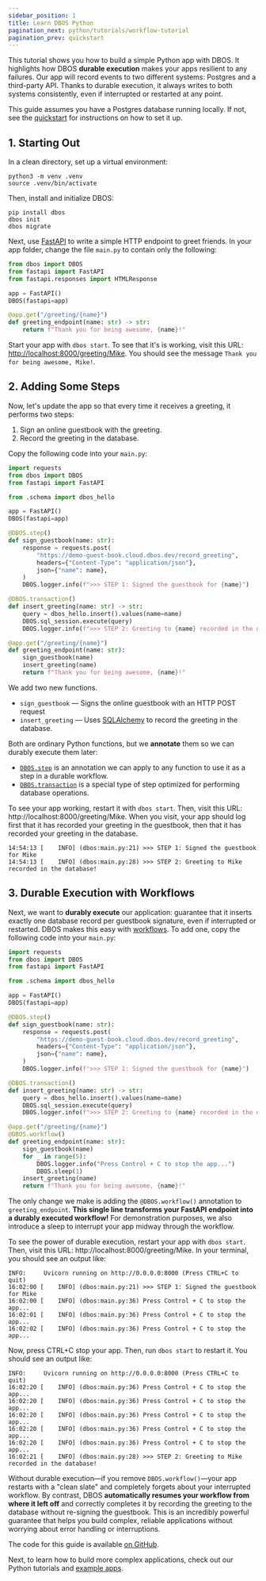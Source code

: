 ```yaml
---
sidebar_position: 1
title: Learn DBOS Python
pagination_next: python/tutorials/workflow-tutorial
pagination_prev: quickstart
---
```


This tutorial shows you how to build a simple Python app with DBOS.
It highlights how DBOS **durable execution** makes your apps resilient to any failures.
Our app will record events to two different systems: Postgres and a third-party API.
Thanks to durable execution, it always writes to both systems consistently, even if interrupted or restarted at any point.

This guide assumes you have a Postgres database running locally.
If not, see the [quickstart](../quickstart.md) for instructions on how to set it up.

## 1. Starting Out

In a clean directory, set up a virtual environment:

```shell
python3 -m venv .venv
source .venv/bin/activate
```

Then, install and initialize DBOS:
```shell
pip install dbos
dbos init
dbos migrate
```

Next, use [FastAPI](https://github.com/fastapi/fastapi) to write a simple HTTP endpoint to greet friends.
In your app folder, change the file `main.py` to contain only the following:

```python
from dbos import DBOS
from fastapi import FastAPI
from fastapi.responses import HTMLResponse

app = FastAPI()
DBOS(fastapi=app)

@app.get("/greeting/{name}")
def greeting_endpoint(name: str) -> str:
    return f"Thank you for being awesome, {name}!"
```

Start your app with `dbos start`. 
To see that it's is working, visit this URL: [http://localhost:8000/greeting/Mike](http://localhost:8000/greeting/Mike).
You should see the message `Thank you for being awesome, Mike!`.

## 2. Adding Some Steps

Now, let's update the app so that every time it receives a greeting, it performs two steps:

1. Sign an online guestbook with the greeting.
2. Record the greeting in the database.

Copy the following code into your `main.py`:

```python
import requests
from dbos import DBOS
from fastapi import FastAPI

from .schema import dbos_hello

app = FastAPI()
DBOS(fastapi=app)

@DBOS.step()
def sign_guestbook(name: str):
    response = requests.post(
        "https://demo-guest-book.cloud.dbos.dev/record_greeting",
        headers={"Content-Type": "application/json"},
        json={"name": name},
    )
    DBOS.logger.info(f">>> STEP 1: Signed the guestbook for {name}")

@DBOS.transaction()
def insert_greeting(name: str) -> str:
    query = dbos_hello.insert().values(name=name)
    DBOS.sql_session.execute(query)
    DBOS.logger.info(f">>> STEP 2: Greeting to {name} recorded in the database!")

@app.get("/greeting/{name}")
def greeting_endpoint(name: str):
    sign_guestbook(name)
    insert_greeting(name)
    return f"Thank you for being awesome, {name}!"
```

We add two new functions.

- `sign_guestbook` &mdash; Signs the online guestbook with an HTTP POST request
- `insert_greeting` &mdash; Uses [SQLAlchemy](https://docs.sqlalchemy.org/en/20/core/) to record the greeting in the database.

Both are ordinary Python functions, but we **annotate** them so we can durably execute them later:
- [`DBOS.step`](../python/tutorials/step-tutorial.md) is an annotation we can apply to any function to use it as a step in a durable workflow.
- [`DBOS.transaction`](../python/tutorials/transaction-tutorial.md) is a special type of step optimized for performing database operations.

To see your app working, restart it with `dbos start`. Then, visit this URL: http://localhost:8000/greeting/Mike. When you visit, your app should log first that it has recorded your greeting in the guestbook, then that it has recorded your greeting in the database.

```
14:54:13 [    INFO] (dbos:main.py:21) >>> STEP 1: Signed the guestbook for Mike
14:54:13 [    INFO] (dbos:main.py:28) >>> STEP 2: Greeting to Mike recorded in the database!
```

## 3. Durable Execution with Workflows

Next, we want to **durably execute** our application: guarantee that it inserts exactly one database record per guestbook signature, even if interrupted or restarted.
DBOS makes this easy with [workflows](../python/tutorials/workflow-tutorial.md).
To add one, copy the following code into your `main.py`:

```python
import requests
from dbos import DBOS
from fastapi import FastAPI

from .schema import dbos_hello

app = FastAPI()
DBOS(fastapi=app)

@DBOS.step()
def sign_guestbook(name: str):
    response = requests.post(
        "https://demo-guest-book.cloud.dbos.dev/record_greeting",
        headers={"Content-Type": "application/json"},
        json={"name": name},
    )
    DBOS.logger.info(f">>> STEP 1: Signed the guestbook for {name}")

@DBOS.transaction()
def insert_greeting(name: str) -> str:
    query = dbos_hello.insert().values(name=name)
    DBOS.sql_session.execute(query)
    DBOS.logger.info(f">>> STEP 2: Greeting to {name} recorded in the database!")

@app.get("/greeting/{name}")
@DBOS.workflow()
def greeting_endpoint(name: str):
    sign_guestbook(name)
    for _ in range(5):
        DBOS.logger.info("Press Control + C to stop the app...")
        DBOS.sleep(1)
    insert_greeting(name)
    return f"Thank you for being awesome, {name}!"
```

The only change we make is adding the `@DBOS.workflow()` annotation to `greeting_endpoint`.
**This single line transforms your FastAPI endpoint into a durably executed workflow!**
For demonstration purposes, we also introduce a sleep to interrupt your app midway through the workflow.

To see the power of durable execution, restart your app with `dbos start`.
Then, visit this URL: http://localhost:8000/greeting/Mike.
In your terminal, you should see an output like:

```shell
INFO:     Uvicorn running on http://0.0.0.0:8000 (Press CTRL+C to quit)
16:02:00 [    INFO] (dbos:main.py:21) >>> STEP 1: Signed the guestbook for Mike
16:02:00 [    INFO] (dbos:main.py:36) Press Control + C to stop the app...
16:02:01 [    INFO] (dbos:main.py:36) Press Control + C to stop the app...
16:02:02 [    INFO] (dbos:main.py:36) Press Control + C to stop the app...
```
Now, press CTRL+C stop your app. Then, run `dbos start` to restart it. You should see an output like:

```shell
INFO:     Uvicorn running on http://0.0.0.0:8000 (Press CTRL+C to quit)
16:02:20 [    INFO] (dbos:main.py:36) Press Control + C to stop the app...
16:02:20 [    INFO] (dbos:main.py:36) Press Control + C to stop the app...
16:02:20 [    INFO] (dbos:main.py:36) Press Control + C to stop the app...
16:02:20 [    INFO] (dbos:main.py:36) Press Control + C to stop the app...
16:02:20 [    INFO] (dbos:main.py:36) Press Control + C to stop the app...
16:02:21 [    INFO] (dbos:main.py:28) >>> STEP 2: Greeting to Mike recorded in the database!
```

Without durable execution&mdash;if you remove `DBOS.workflow()`&mdash;your app restarts with a "clean slate" and completely forgets about your interrupted workflow.
By contrast, DBOS **automatically resumes your workflow from where it left off** and correctly completes it by recording the greeting to the database without re-signing the guestbook.
This is an incredibly powerful guarantee that helps you build complex, reliable applications without worrying about error handling or interruptions.

The code for this guide is available [on GitHub](https://github.com/dbos-inc/dbos-demo-apps/tree/main/python/greeting-guestbook).

Next, to learn how to build more complex applications, check out our Python tutorials and [example apps](../examples/index.md).